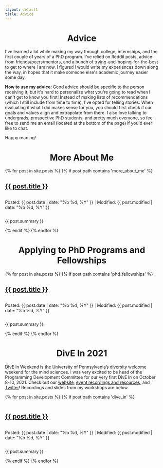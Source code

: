 ```yaml
---
layout: default
title: Advice
---
```

<h1 style="text-align: center;">Advice</h1>

<p>I've learned a lot while making my way through college, internships, and the
   first couple of years of a PhD program. I've relied on Reddit posts, advice
   from friends/peers/mentors, and a bunch of trying-and-hoping-for-the-best to
   get to where I am now. I figured I would write my experiences down along the
   way, in hopes that it make someone else's academic journey easier some day.</p>

<p><b>How to use my advice</b>: Good advice should be specific to the person 
   receiving it, but it's hard to personalize what you're going to read when I 
   can't get to know you first! Instead of making lists of recommendations 
   (which I still include from time to time), I've opted for telling stories. 
   When evaluating if what I did makes sense for you, you should first check if 
   our goals and values align and extrapolate from there. I also love talking 
   to undergrads, prospective PhD students, and pretty much everyone, so feel 
   free to send me an email (located at the bottom of the page) if you'd ever 
   like to chat.</p>

<p>Happy reading!</p>

<div>
    <h1 style="text-align: center">More About Me</h1>
    {% for post in site.posts %}
        {% if post.path contains 'more_about_me' %}
        <div style="display: flex; flex-direction: column; align-items: flex-start;">
            <h2><a href="{{ post.url }}">{{ post.title }}</a></h2>
            <p>Posted: {{ post.date | date: "%b %d, %Y" }} | Modified: {{ post.modified | date: "%b %d, %Y" }}</p>
            <p>{{ post.summary }}</p>
        </div>
        {% endif %}
    {% endfor %}
</div>

<div>
    <h1 style="text-align: center">Applying to PhD Programs and Fellowships</h1>
    {% for post in site.posts %}
        {% if post.path contains 'phd_fellowships' %}
        <div style="display: flex; flex-direction: column; align-items: flex-start;">
            <h2><a href="{{ post.url }}">{{ post.title }}</a></h2>
            <p>Posted: {{ post.date | date: "%b %d, %Y" }} | Modified: {{ post.modified | date: "%b %d, %Y" }}</p>
            <p>{{ post.summary }}</p>
        </div>
        {% endif %}
    {% endfor %}
</div>

<div>
    <h1 style="text-align: center">DivE In 2021</h1>
    <p>DivE In Weekend is the University of Pennsylvania’s diversity welcome weekend for the mind sciences. I was very excited to be head of the Programming Development Committee for our very first DivE In on October 8-10, 2021. Check out our <a href="https://web.sas.upenn.edu/dive/">website</a>, <a href="https://web.sas.upenn.edu/dive/event-resources/">event recordings and resources</a>, and <a href="https://web.sas.upenn.edu/dive/">Twitter</a>! Recordings and slides from my workshops are below.</p>

   {% for post in site.posts %}
        {% if post.path contains 'dive_in' %}
        <div style="display: flex; flex-direction: column; align-items: flex-start;">
            <h2><a href="{{ post.url }}">{{ post.title }}</a></h2>
            <p>Posted: {{ post.date | date: "%b %d, %Y" }} | Modified: {{ post.modified | date: "%b %d, %Y" }}</p>
            <p>{{ post.summary }}</p>
        </div>
        {% endif %}
    {% endfor %} 
</div>